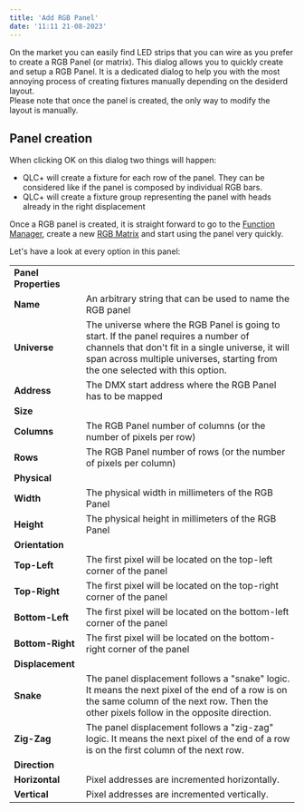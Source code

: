 ```yaml
---
title: 'Add RGB Panel'
date: '11:11 21-08-2023'
---
```


On the market you can easily find LED strips that you can wire as you prefer to create a RGB Panel (or matrix). This dialog allows you to quickly create and setup a RGB Panel. It is a dedicated dialog to help you with the most annoying process of creating fixtures manually depending on the desiderd layout.  
Please note that once the panel is created, the only way to modify the layout is manually.

Panel creation
--------------

When clicking OK on this dialog two things will happen:  

* QLC+ will create a fixture for each row of the panel. They can be considered like if the panel is composed by individual RGB bars.
* QLC+ will create a fixture group representing the panel with heads already in the right displacement

Once a RGB panel is created, it is straight forward to go to the [Function Manager](functionmanager.html), create a new [RGB Matrix](concept.html#RGBMatrix) and start using the panel very quickly.  
  
Let's have a look at every option in this panel:

|     |     |
| --- | --- |
| **Panel Properties** |     |
| **Name** | An arbitrary string that can be used to name the RGB panel |
| **Universe** | The universe where the RGB Panel is going to start. If the panel requires a number of channels that don't fit in a single universe, it will span across multiple universes, starting from the one selected with this option. |
| **Address** | The DMX start address where the RGB Panel has to be mapped |
| **Size** |     |
| **Columns** | The RGB Panel number of columns (or the number of pixels per row) |
| **Rows** | The RGB Panel number of rows (or the number of pixels per column) |
| **Physical** |     |
| **Width** | The physical width in millimeters of the RGB Panel |
| **Height** | The physical height in millimeters of the RGB Panel |
| **Orientation** |     |
| **Top-Left** | The first pixel will be located on the top-left corner of the panel |
| **Top-Right** | The first pixel will be located on the top-right corner of the panel |
| **Bottom-Left** | The first pixel will be located on the bottom-left corner of the panel |
| **Bottom-Right** | The first pixel will be located on the bottom-right corner of the panel |
| **Displacement** |     |
| **Snake** | The panel displacement follows a "snake" logic. It means the next pixel of the end of a row is on the same column of the next row. Then the other pixels follow in the opposite direction. |
| **Zig-Zag** | The panel displacement follows a "zig-zag" logic. It means the next pixel of the end of a row is on the first column of the next row. |
| **Direction** |     |
| **Horizontal** | Pixel addresses are incremented horizontally. |
| **Vertical** | Pixel addresses are incremented vertically. |
